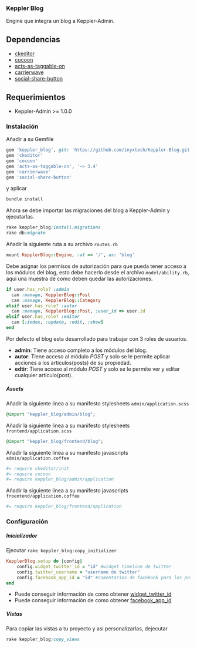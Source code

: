 ### Keppler Blog 

Engine que integra un blog a Keppler-Admin.

## Dependencias

* [ckeditor](https://github.com/galetahub/ckeditor)
* [cocoon](https://github.com/nathanvda/cocoon)
* [acts-as-taggable-on](https://github.com/mbleigh/acts-as-taggable-on)
* [carrierwave](https://github.com/carrierwaveuploader/carrierwave)
* [social-share-button](https://github.com/huacnlee/social-share-button)

## Requerimientos

* Keppler-Admin >= 1.0.0

### Instalación

Añadir a su Gemfile

```ruby
gem 'keppler_blog', git: 'https://github.com/inyxtech/Keppler-Blog.git'
gem 'ckeditor'
gem 'cocoon'
gem 'acts-as-taggable-on', '~> 3.4'
gem 'carrierwave'
gem 'social-share-button'
```
y aplicar

```ruby
bundle install
```

Ahora se debe importar las migraciones del blog a Keppler-Admin y ejecutarlas.

```ruby
rake keppler_blog:install:migrations
rake db:migrate
```

Añadir la siguiente ruta a su archivo `routes.rb`

```ruby
mount KepplerBlog::Engine, :at => '/', as: 'blog'
```

Debe asignar los permisos de autorización para que pueda tener acceso a los módulos del blog, esto debe hacerlo desde el archivo `model/ability.rb`, aqui una muestra de como deben quedar las autorizaciones.

```ruby
if user.has_role? :admin
  can :manage, KepplerBlog::Post
  can :manage, KepplerBlog::Category
elsif user.has_role? :autor
  can :manage, KepplerBlog::Post, :user_id => user.id
elsif user.has_role? :editor
  can [:index, :update, :edit, :show]
end
```

Por defecto el blog esta desarrollado para trabajar con 3 roles de usuarios.

* **admin**: Tiene acceso completo a los módulos del blog.
* **autor**: Tiene acceso al módulo *POST* y solo se le permite aplicar acciones a los artículos(posts) de su propiedad.
* **edtir**: Tiene acceso al módulo *POST* y solo se le permite ver y editar cualquier artículo(post).

##### Assets

Añadir la siguiente linea a su manifesto stylesheets `admin/application.scss`

```ruby
@import "keppler_blog/admin/blog";
```

Añadir la siguiente linea a su manifesto stylesheets `frontend/application.scss`

```ruby
@import "keppler_blog/frontend/blog";
```

Añadir la siguiente linea a su manifesto javascripts `admin/application.coffee`

```ruby
#= require ckeditor/init
#= require cocoon
#= require keppler_blog/admin/application
```

Añadir la siguiente linea a su manifesto javascripts `froentend/application.coffee`

```ruby
#= require keppler_blog/frontend/application
```

### Configuración

##### Inicializador

Ejecutar `rake keppler_blog:copy_initializer`

```ruby
KepplerBlog.setup do |config|
	config.widget_twitter_id = "id" #widget timeline de twitter
	config.twitter_username = "username de twitter"
	config.facebook_app_id = "id" #comentarios de facebook para los posts
end
```

* Puede conseguir información de como obtener [widget_twitter_id](https://dev.twitter.com/web/embedded-timelines)
* Puede conseguir información de como obtener [facebook_app_id](https://developers.facebook.com/docs/plugins/comments)

##### Vistas

Para copiar las vistas a tu proyecto y asi personalizarlas, dejecutar

```ruby
rake keppler_blog:copy_views
```
